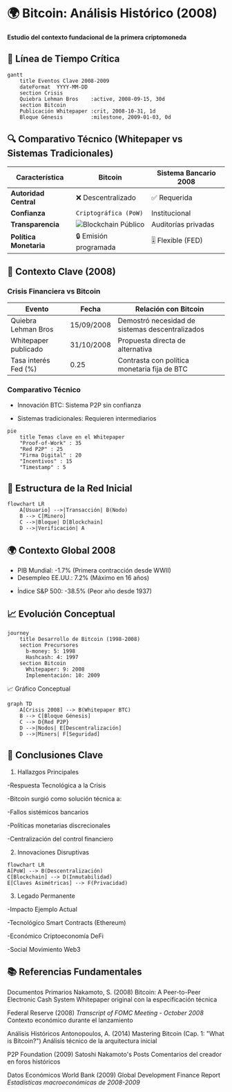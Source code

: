 # 🌍 Bitcoin: Análisis Histórico (2008)  
**Estudio del contexto fundacional de la primera criptomoneda**  

## 📅 Línea de Tiempo Crítica
```mermaid
gantt
    title Eventos Clave 2008-2009
    dateFormat  YYYY-MM-DD
    section Crisis
    Quiebra Lehman Bros    :active, 2008-09-15, 30d
    section Bitcoin
    Publicación Whitepaper :crit, 2008-10-31, 1d
    Bloque Génesis         :milestone, 2009-01-03, 0d
```

## 🔍 Comparativo Técnico (Whitepaper vs Sistemas Tradicionales)

| **Característica**       | **Bitcoin**                | **Sistema Bancario 2008**   |
|--------------------------|----------------------------|-----------------------------|
| **Autoridad Central**    | ❌ Descentralizado         | ✅ Requerida                |
| **Confianza**            | `Criptográfica (PoW)`      | Institucional               |
| **Transparencia**        | ![Blockchain](https://img.icons8.com/color/16/000000/blockchain-new-logo.png) Público | Auditorías privadas         |
| **Política Monetaria**   | 🔒 Emisión programada       | 🎚 Flexible (FED)           |

## 📌 Contexto Clave (2008)  

### Crisis Financiera vs Bitcoin  
| Evento               | Fecha       | Relación con Bitcoin                  |  
|-----------------------|-------------|---------------------------------------|  
| Quiebra Lehman Bros   | 15/09/2008  | Demostró necesidad de sistemas descentralizados |  
| Whitepaper publicado  | 31/10/2008  | Propuesta directa de alternativa       |  
| Tasa interés Fed (%)  | 0.25        | Contrasta con política monetaria fija de BTC |  

### Comparativo Técnico  
+ Innovación BTC: Sistema P2P sin confianza  
- Sistemas tradicionales: Requieren intermediarios  

```mermaid
pie  
    title Temas clave en el Whitepaper  
    "Proof-of-Work" : 35  
    "Red P2P" : 25  
    "Firma Digital" : 20  
    "Incentivos" : 15  
    "Timestamp" : 5
```

## 🧩 Estructura de la Red Inicial

```mermaid
flowchart LR
    A[Usuario] -->|Transacción| B(Nodo)
    B --> C[Minero]
    C -->|Bloque| D[Blockchain]
    D -->|Verificación| A
```

## 🌍 Contexto Global 2008

+ PIB Mundial: -1.7% (Primera contracción desde WWII)
+ Desempleo EE.UU.: 7.2% (Máximo en 16 años)
- Índice S&P 500: -38.5% (Peor año desde 1937)


## 📈 Evolución Conceptual
```mermaid
journey
    title Desarrollo de Bitcoin (1998-2008)
    section Precursores
      b-money: 5: 1998
      Hashcash: 4: 1997
    section Bitcoin
      Whitepaper: 9: 2008
      Implementación: 10: 2009
```
📈 Gráfico Conceptual

```mermaid
graph TD  
    A[Crisis 2008] --> B(Whitepaper BTC)  
    B --> C[Bloque Génesis]  
    C --> D{Red P2P}  
    D -->|Nodos| E[Descentralización]  
    D -->|Miners| F[Seguridad]  
```

## 🎯 Conclusiones Clave
1. Hallazgos Principales

-Respuesta Tecnológica a la Crisis

-Bitcoin surgió como solución técnica a:

-Fallos sistémicos bancarios

-Políticas monetarias discrecionales

-Centralización del control financiero

2. Innovaciones Disruptivas

```mermaid
flowchart LR
A[PoW] --> B(Descentralización)
C[Blockchain] --> D(Inmutabilidad)
E[Claves Asimétricas] --> F(Privacidad)
```

3. Legado Permanente

-Impacto	Ejemplo Actual

-Tecnológico	Smart Contracts (Ethereum)

-Económico	Criptoeconomía DeFi

-Social	Movimiento Web3


## 📚 Referencias Fundamentales
Documentos Primarios
Nakamoto, S. (2008)
Bitcoin: A Peer-to-Peer Electronic Cash System
Whitepaper original con la especificación técnica

Federal Reserve (2008)
*Transcript of FOMC Meeting - October 2008*
Contexto económico durante el lanzamiento

Análisis Históricos
Antonopoulos, A. (2014)
Mastering Bitcoin (Cap. 1: "What is Bitcoin?")
Análisis técnico de la arquitectura inicial

P2P Foundation (2009)
Satoshi Nakamoto's Posts
Comentarios del creador en foros históricos

Datos Económicos
World Bank (2009)
Global Development Finance Report
*Estadísticas macroeconómicas de 2008-2009*
